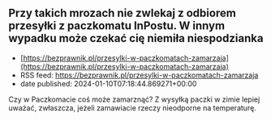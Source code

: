 ## Przy takich mrozach nie zwlekaj z odbiorem przesyłki z paczkomatu InPostu. W innym wypadku może czekać cię niemiła niespodzianka
 - [https://bezprawnik.pl/przesylki-w-paczkomatach-zamarzaja](https://bezprawnik.pl/przesylki-w-paczkomatach-zamarzaja)
 - RSS feed: https://bezprawnik.pl/przesylki-w-paczkomatach-zamarzaja
 - date published: 2024-01-10T07:18:44.869271+00:00

Czy w Paczkomacie coś może zamarznąć? Z wysyłką paczki w zimie lepiej uważać, zwłaszcza, jeżeli zamawiacie rzeczy nieodporne na temperaturę.

